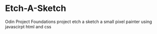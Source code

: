 # Etch-A-Sketch
Odin Project Foundations project etch a sketch a small pixel painter using javascirpt html and css
